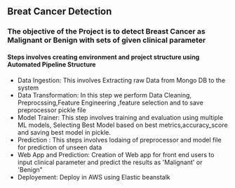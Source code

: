 ## Breat Cancer Detection
### The objective of the Project is to detect Breast Cancer as Malignant or Benign with sets of given clinical parameter
#### Steps involves creating environment and project structure using Automated Pipeline Structure
- Data Ingestion: This involves Extracting raw Data from Mongo DB to the system
- Data Transformation: In this step we perform Data Cleaning, Preprocssing,Feature Engineering ,feature selection and to save preprocessor pickle file
- Model Trainer: This step involves training and evaluation using multiple ML models, Selecting Best Model based on best metrics,accuracy_score and saving best model in pickle.
- Prediction : This steps involves lodaing of preprocessor and model file for prediction of unseen data
- Web App and Prediction: Creation of Web app for front end users to input clinical parameter and predict the results as 'Malignant' or 'Benign"
- Deployement: Deploy in AWS using Elastic beanstalk
